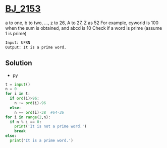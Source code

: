 # [BJ_2153](https://acmicpc.net/problem/2153)

a to one, b to two, …, z to 26, A to 27, Z as 52
For example, cyworld is 100 when the sum is obtained, and abcd is 10
Check if a word is prime (assume 1 is prime)

```txt
Input: UFRN
Output: It is a prime word.
```

## Solution

* py

```py
t = input()
n = 0
for i in t:
  if ord(i)>96:
    n += ord(i)-96
  else:
    n += ord(i)-38  #64-26
for i in range(2,n):
  if n % i == 0:
    print('It is not a prime word.')
    break
else:
  print('It is a prime word.')
```

